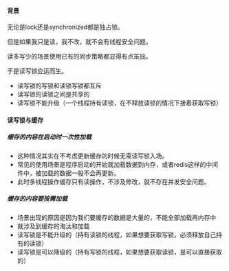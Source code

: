 #### 背景

无论是lock还是synchronized都是独占锁。

但是如果我只是读，我不改，就不会有线程安全问题。

读多写少的场景使用已有的同步策略都显得有点笨拙。



于是读写锁应运而生。

- 读写锁的写锁和读锁写锁都互斥
- 读写锁的读锁之间是共享的
- 读写锁不能升级（一个线程持有读锁，在不释放读锁的情况下接着获取写锁）



#### 读写锁与缓存

##### 缓存的内容在启动时一次性加载

- 这种情况其实在不考虑更新缓存的时候无需读写锁入场。
- 常见的使用场景是程序启动的开始就加载数据到内存，或者redis这样的中间件中，被加载的数据一般不会再更新。
- 此时多线程操作缓存只有读操作，不涉及修改，就不存在并发安全问题。



##### 缓存的内容要按需加载

- 场景出现的原因是因为我们要缓存的数据是大量的，不能全部加载再内存中
- 就涉及到缓存的淘汰和加载
- 读写锁是不能升级的（持有读锁的线程，如果想要获取写锁，必须释放自己持有的读锁）
- 读写锁是可以降级的（持有写锁的线程，如果想要获取读锁，是可以直接获取的）
